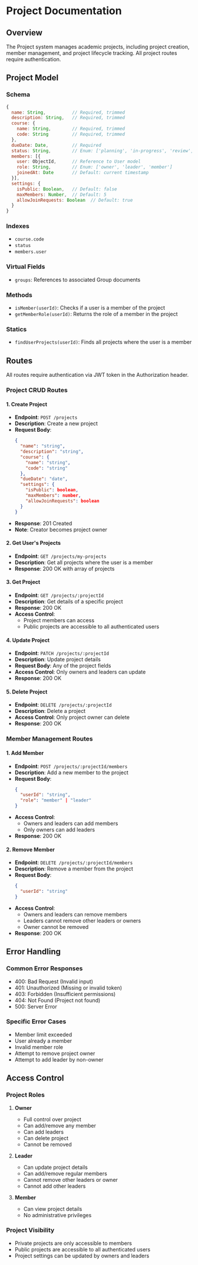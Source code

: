 # Project Documentation

## Overview
The Project system manages academic projects, including project creation, member management, and project lifecycle tracking. All project routes require authentication.

## Project Model

### Schema

```javascript
{
  name: String,          // Required, trimmed
  description: String,   // Required, trimmed
  course: {
    name: String,        // Required, trimmed
    code: String         // Required, trimmed
  },
  dueDate: Date,         // Required
  status: String,        // Enum: ['planning', 'in-progress', 'review', 'completed']
  members: [{
    user: ObjectId,      // Reference to User model
    role: String,        // Enum: ['owner', 'leader', 'member']
    joinedAt: Date       // Default: current timestamp
  }],
  settings: {
    isPublic: Boolean,   // Default: false
    maxMembers: Number,  // Default: 5
    allowJoinRequests: Boolean  // Default: true
  }
}
```

### Indexes
- `course.code`
- `status`
- `members.user`

### Virtual Fields
- `groups`: References to associated Group documents

### Methods
- `isMember(userId)`: Checks if a user is a member of the project
- `getMemberRole(userId)`: Returns the role of a member in the project

### Statics
- `findUserProjects(userId)`: Finds all projects where the user is a member

## Routes

All routes require authentication via JWT token in the Authorization header.

### Project CRUD Routes

#### 1. Create Project
- **Endpoint**: `POST /projects`
- **Description**: Create a new project
- **Request Body**:
  ```json
  {
    "name": "string",
    "description": "string",
    "course": {
      "name": "string",
      "code": "string"
    },
    "dueDate": "date",
    "settings": {
      "isPublic": boolean,
      "maxMembers": number,
      "allowJoinRequests": boolean
    }
  }
  ```
- **Response**: 201 Created
- **Note**: Creator becomes project owner

#### 2. Get User's Projects
- **Endpoint**: `GET /projects/my-projects`
- **Description**: Get all projects where the user is a member
- **Response**: 200 OK with array of projects

#### 3. Get Project
- **Endpoint**: `GET /projects/:projectId`
- **Description**: Get details of a specific project
- **Response**: 200 OK
- **Access Control**: 
  - Project members can access
  - Public projects are accessible to all authenticated users

#### 4. Update Project
- **Endpoint**: `PATCH /projects/:projectId`
- **Description**: Update project details
- **Request Body**: Any of the project fields
- **Access Control**: Only owners and leaders can update
- **Response**: 200 OK

#### 5. Delete Project
- **Endpoint**: `DELETE /projects/:projectId`
- **Description**: Delete a project
- **Access Control**: Only project owner can delete
- **Response**: 200 OK

### Member Management Routes

#### 1. Add Member
- **Endpoint**: `POST /projects/:projectId/members`
- **Description**: Add a new member to the project
- **Request Body**:
  ```json
  {
    "userId": "string",
    "role": "member" | "leader"
  }
  ```
- **Access Control**: 
  - Owners and leaders can add members
  - Only owners can add leaders
- **Response**: 200 OK

#### 2. Remove Member
- **Endpoint**: `DELETE /projects/:projectId/members`
- **Description**: Remove a member from the project
- **Request Body**:
  ```json
  {
    "userId": "string"
  }
  ```
- **Access Control**:
  - Owners and leaders can remove members
  - Leaders cannot remove other leaders or owners
  - Owner cannot be removed
- **Response**: 200 OK

## Error Handling

### Common Error Responses
- 400: Bad Request (Invalid input)
- 401: Unauthorized (Missing or invalid token)
- 403: Forbidden (Insufficient permissions)
- 404: Not Found (Project not found)
- 500: Server Error

### Specific Error Cases
- Member limit exceeded
- User already a member
- Invalid member role
- Attempt to remove project owner
- Attempt to add leader by non-owner

## Access Control

### Project Roles
1. **Owner**
   - Full control over project
   - Can add/remove any member
   - Can add leaders
   - Can delete project
   - Cannot be removed

2. **Leader**
   - Can update project details
   - Can add/remove regular members
   - Cannot remove other leaders or owner
   - Cannot add other leaders

3. **Member**
   - Can view project details
   - No administrative privileges

### Project Visibility
- Private projects are only accessible to members
- Public projects are accessible to all authenticated users
- Project settings can be updated by owners and leaders 